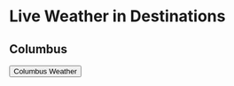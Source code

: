 # Live Weather in Destinations
## Columbus
<script>
function fetchColumbus() {
    const options = {
	method: 'GET',
	headers: {
		'X-RapidAPI-Key': '4abcb54450msh7468dfd72294e89p18fbaajsn6d4200063b39',
		'X-RapidAPI-Host': 'yahoo-weather5.p.rapidapi.com'
	}
    };

    fetch('https://yahoo-weather5.p.rapidapi.com/weather?location=Columbus&format=json&u=f', options)
	    .then(response => response.json())
	    .then(response => console.log(response))
	    .catch(err => console.error(err));

    document.getElementById("columbus_weather").innerHTML = response.condition
}
</script>

<button onclick="fetchColumbus()">Columbus Weather</button>
<p id="columbus_weather">